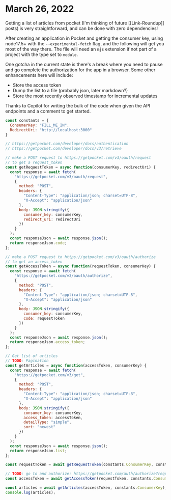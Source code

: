 # March 26, 2022

Getting a list of articles from pocket (I'm thinking of future [[Link-Roundup]] posts) is very straightforward, and can be done with zero dependencies!

After creating an application in Pocket and getting the consumer key, using node17.5+ with the `--experimental-fetch` flag, and the following will get you most of the way there.  The file will need an `mjs` extension if not part of a project with the type set to `module`.

One gotcha in the current state is there's a break where you need to pause and go complete the authorization for the app in a browser.  Some other enhancements here will include:
- Store the access token
- Dump the list to a file (probably json, later markdown?)
- Store the most recently observed timestamp for incremental updates

Thanks to Copilot for writing the bulk of the code when given the API endpoints and a comment to get started.

```javascript
const constants = {
  ConsumerKey: "FILL_ME_IN",
  RedirectUri: "http://localhost:3000"
}

// https://getpocket.com/developer/docs/authentication
// https://getpocket.com/developer/docs/v3/retrieve

// make a POST request to https://getpocket.com/v3/oauth/request 
// to get a request_token
const getRequestToken = async function(consumerKey, redirectUri) {
  const response = await fetch(
    "https://getpocket.com/v3/oauth/request",
    {
      method: "POST",
      headers: {
        "Content-Type": "application/json; charset=UTF-8",
        "X-Accept": "application/json"
      },
      body: JSON.stringify({
        consumer_key: consumerKey,
        redirect_uri: redirectUri
      })
    }
  );
  const responseJson = await response.json();
  return responseJson.code;
};

// make a POST request to https://getpocket.com/v3/oauth/authorize 
// to get an access_token
const getAccessToken = async function(requestToken, consumerKey) {
  const response = await fetch(
    "https://getpocket.com/v3/oauth/authorize",
    {
      method: "POST",
      headers: {
        "Content-Type": "application/json; charset=UTF-8",
        "X-Accept": "application/json"
      },
      body: JSON.stringify({
        consumer_key: consumerKey,
        code: requestToken
      })
    }
  );
  const responseJson = await response.json();
  return responseJson.access_token;
};

// Get list of articles
// TODO: Pagination
const getArticles = async function(accessToken, consumerKey) {
  const response = await fetch(
    "https://getpocket.com/v3/get",
    {
      method: "POST",
      headers: {
        "Content-Type": "application/json; charset=UTF-8",
        "X-Accept": "application/json"
      },
      body: JSON.stringify({
        consumer_key: consumerKey,
        access_token: accessToken,
        detailType: "simple",
        sort: "newest"
      })
    }
  );
  const responseJson = await response.json();
  return responseJson.list;
};

const requestToken = await getRequestToken(constants.ConsumerKey, constants.RedirectUri);

// TODO: go to and authorize: https://getpocket.com/auth/authorize?request_token=request_token&redirect_uri=http://localhost:3000
const accessToken = await getAccessToken(requestToken, constants.ConsumerKey);

const articles = await getArticles(accessToken, constants.ConsumerKey);
console.log(articles);
```
